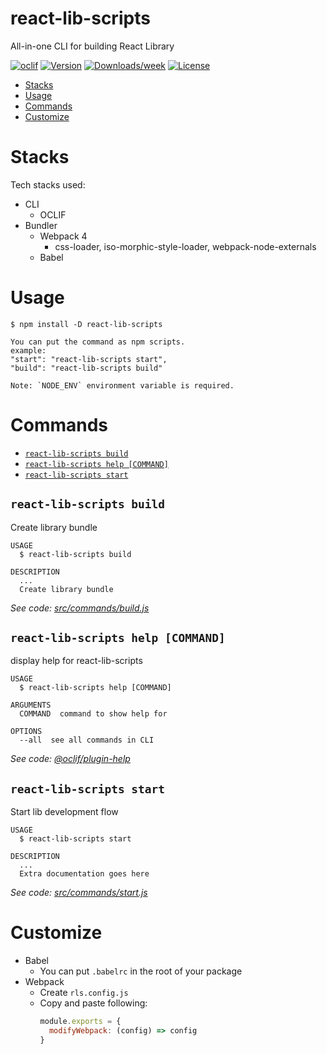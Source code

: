 react-lib-scripts
=================

All-in-one CLI for building React Library

[![oclif](https://img.shields.io/badge/cli-oclif-brightgreen.svg)](https://oclif.io)
[![Version](https://img.shields.io/npm/v/react-lib-scripts.svg)](https://npmjs.org/package/react-lib-scripts)
[![Downloads/week](https://img.shields.io/npm/dw/react-lib-scripts.svg)](https://npmjs.org/package/react-lib-scripts)
[![License](https://img.shields.io/npm/l/react-lib-scripts.svg)](https://github.com/antonybudianto/react-lib-scripts/blob/master/package.json)

<!-- toc -->
* [Stacks](#stacks)
* [Usage](#usage)
* [Commands](#commands)
* [Customize](#customize)
<!-- tocstop -->
# Stacks
Tech stacks used:
- CLI
  - OCLIF
- Bundler
  - Webpack 4
    - css-loader, iso-morphic-style-loader, webpack-node-externals
  - Babel

# Usage
```sh-session
$ npm install -D react-lib-scripts
```

```
You can put the command as npm scripts.
example:
"start": "react-lib-scripts start",
"build": "react-lib-scripts build"

Note: `NODE_ENV` environment variable is required.
```
# Commands
<!-- commands -->
* [`react-lib-scripts build`](#react-lib-scripts-build)
* [`react-lib-scripts help [COMMAND]`](#react-lib-scripts-help-command)
* [`react-lib-scripts start`](#react-lib-scripts-start)

## `react-lib-scripts build`

Create library bundle

```
USAGE
  $ react-lib-scripts build

DESCRIPTION
  ...
  Create library bundle
```

_See code: [src/commands/build.js](https://github.com/antonybudianto/react-lib-scripts/blob/v0.0.12/src/commands/build.js)_

## `react-lib-scripts help [COMMAND]`

display help for react-lib-scripts

```
USAGE
  $ react-lib-scripts help [COMMAND]

ARGUMENTS
  COMMAND  command to show help for

OPTIONS
  --all  see all commands in CLI
```

_See code: [@oclif/plugin-help](https://github.com/oclif/plugin-help/blob/v2.0.5/src/commands/help.ts)_

## `react-lib-scripts start`

Start lib development flow

```
USAGE
  $ react-lib-scripts start

DESCRIPTION
  ...
  Extra documentation goes here
```

_See code: [src/commands/start.js](https://github.com/antonybudianto/react-lib-scripts/blob/v0.0.12/src/commands/start.js)_
<!-- commandsstop -->
# Customize
- Babel
  - You can put `.babelrc` in the root of your package
- Webpack
  - Create `rls.config.js`
  - Copy and paste following:
    ```js
    module.exports = {
      modifyWebpack: (config) => config
    }
    ```
